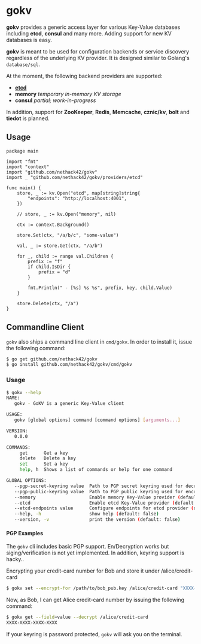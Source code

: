 # gokv

**gokv** provides a generic access layer for various Key-Value databases including
**etcd**, **consul** and many more. Adding support for new KV databases is easy.

**gokv** is meant to be used for configuration backends or service discovery 
regardless of the underlying KV provider. It is designed similar to Golang's
`database/sql`. 

At the moment, the following backend providers are supported:

- **[etcd](providers/etcd/README.md)**
- **memory** *temporary in-memory KV storage*
- **consul** *partial; work-in-progress*

In addition, support for **ZooKeeper**, **Redis**, **Memcache**, **cznic/kv**,
**bolt** and **tiedot** is planned.

## Usage

```golang
package main

import "fmt"
import "context"
import "github.com/nethack42/gokv"
import _ "github.com/nethack42/gokv/providers/etcd"

func main() {
    store, _ := kv.Open("etcd", map[string]string{
        "endpoints": "http://localhost:4001",
    })

    // store, _ := kv.Open("memory", nil)

    ctx := context.Background()

    store.Set(ctx, "/a/b/c", "some-value")

    val, _ := store.Get(ctx, "/a/b")

    for _, child := range val.Children {
        prefix := "f"
        if child.IsDir {
            prefix = "d" 
        }

        fmt.Println(" - [%s] %s %s", prefix, key, child.Value)
    }

    store.Delete(ctx, "/a")
}
```

## Commandline Client

`gokv` also ships a command line client in `cmd/gokv`. In order to install it,
issue the following command:

```bash
$ go get github.com/nethack42/gokv
$ go install github.com/nethack42/gokv/cmd/gokv
```

### Usage

```bash
$ gokv --help
NAME:
   gokv - GoKV is a generic Key-Value client

USAGE:
   gokv [global options] command [command options] [arguments...]

VERSION:
   0.0.0

COMMANDS:
     get      Get a key
     delete   Delete a key
     set      Set a key
     help, h  Shows a list of commands or help for one command

GLOBAL OPTIONS:
   --pgp-secret-keyring value  Path to PGP secret keyring used for decryption and signing (default: "/home/alice/.gnupg/secring.gpg")
   --pgp-public-keyring value  Path to PGP public keyring used for encryption and signature verification (default: "/home/alice/.gnupg/pubring.gpg")
   --memory                    Enable memory Key-Value provider (default: false) [$USE_MEMORY]
   --etcd                      Enable etcd Key-Value provider (default: true) [$USE_ETCD]
   --etcd-endpoints value      Configure endpoints for etcd provider (default: "http://localhost:4001/") [$ETCD_ENDPOINTS]
   --help, -h                  show help (default: false)
   --version, -v               print the version (default: false)
```

#### PGP Examples

The `gokv` cli includes basic PGP support. En/Decryption works but siging/verification
is not yet implemented. In addition, keyring support is hacky..

Encrypting your credit-card number for Bob and store it under /alice/credit-card

```bash
$ gokv set --encrypt-for /path/to/bob_pub.key /alice/credit-card "XXXX-XXXX-XXXX-XXXX"
```

Now, as Bob, I can get Alice credit-card number by issuing the following command:

```bash
$ gokv get --field=value --decrypt /alice/credit-card
XXXX-XXXX-XXXX-XXXX
```

If your keyring is password protected, `gokv` will ask you on the terminal.
